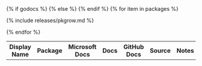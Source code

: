 <table>
<tr>
  <th class="table-display-text-th table-display-name-th">Display Name</th>
  <th>Package</th>
  <th>Microsoft Docs</th>
  {% if godocs %}
  <th>Docs</th>
  {% else %}
  <th>GitHub Docs</th>
  {% endif %}
  <th>Source</th>
  <th class="table-display-text-th">Notes</th>
</tr>
<tbody id="myTable">
{% for item in packages %}

{% include releases/pkgrow.md %}

{% endfor %}
</tbody>
</table>
